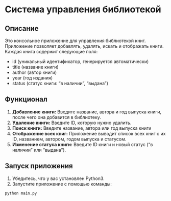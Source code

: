 # Система управления библиотекой

## Описание

Это консольное приложение для управления библиотекой книг. Приложение позволяет добавлять, удалять, искать и отображать книги. Каждая книга содержит следующие поля:

- id (уникальный идентификатор, генерируется автоматически)
- title (название книги)
- author (автор книги)
- year (год издания)
- status (статус книги: “в наличии”, “выдана”)

## Функционал

1. **Добавление книги:** Введите название, автора и год выпуска книги, после чего она добавится в библиотеку.
2. **Удаление книги:** Введите ID, которую нужно удалить.
3. **Поиск книги:** Введите название, автора или год выпуска книги
4. **Отображение всех книг:** Приложение выводит список всех книг с их ID, названием, автором, годом выпуска и статусом.
5. **Изменение статуса книги:** Введите ID книги и новый статус (“в наличии” или “выдана”).

## Запуск приложения

1. Убедитесь, что у вас установлен Python3.
2. Запустите приложение с помощью команды:

```bash
python main.py
